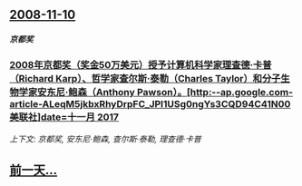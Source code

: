 ## [2008-11-10](/news/2008/11/10/index.md)

##### 京都奖
### [2008年京都奖（奖金50万美元）授予计算机科学家理查德·卡普（Richard Karp）、哲学家查尔斯·泰勒（Charles Taylor）和分子生物学家安东尼·鲍森（Anthony Pawson）。[http:--ap.google.com-article-ALeqM5jkbxRhyDrpFC_JPI1USg0ngYs3CQD94C41N00 美联社]date=十一月 2017 ](/news/2008/11/10/2008年京都奖-奖金50万美元-授予计算机科学家理查德-卡普-Richard-Karp-哲学家查尔斯-泰勒-Char.md)
_上下文: 京都奖, 安东尼·鲍森, 查尔斯·泰勒, 理查德·卡普_

## [前一天...](/news/2008/11/9/index.md)


